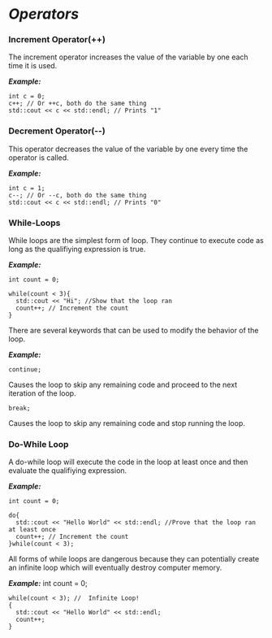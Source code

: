 # _**Operators**_ #

### Increment Operator(++) ###

  The increment operator increases the value of the variable by one each time it is used.

  _**Example:**_

    int c = 0;
    c++; // Or ++c, both do the same thing
    std::cout << c << std::endl; // Prints "1"


### Decrement Operator(--) ###
  This operator decreases the value of the variable by one every time the operator is called.

_**Example:**_

    int c = 1;
    c--; // Or --c, both do the same thing
    std::cout << c << std::endl; // Prints "0"



### While-Loops ###
  While loops are the simplest form of loop. They continue to execute code as long as the qualifiying expression is true.

_**Example:**_

    int count = 0;

    while(count < 3){
      std::cout << "Hi"; //Show that the loop ran
      count++; // Increment the count
    }

  There are several keywords that can be used to modify the behavior of the loop.

_**Example:**_

    continue;

Causes the loop to skip any remaining code and proceed to the next iteration of the loop.

    break;

Causes the loop to skip any remaining code and stop running the loop.


### Do-While Loop ###
  A do-while loop will execute the code in the loop at least once and then evaluate the qualifiying expression.

_**Example:**_

    int count = 0;

    do{
      std::cout << "Hello World" << std::endl; //Prove that the loop ran at least once
      count++; // Increment the count
    }while(count < 3);

  All forms of while loops are dangerous because they can potentially create an infinite loop which will eventually destroy computer memory.

_**Example:**_
    int count = 0;

    while(count < 3); //  Infinite Loop!
    {
      std::cout << "Hello World" << std::endl;
      count++;
    }
